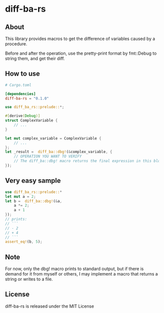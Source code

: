 # diff-ba-rs

## About

This library provides macros to get the difference of variables caused by a procedure.

Before and after the operation, use the pretty-print format by fmt::Debug to string them, and get their diff.

## How to use

```toml
# Cargo.toml

[dependencies]
diff-ba-rs = "0.1.0"
```

```rust
use diff_ba_rs::prelude::*;

#[derive(Debug)]
struct ComplexVariable {
    // ...
}

let mut complex_variable = ComplexVariable {
    // ...
};
let _result =  diff_ba::dbg!(&complex_variable, {
    // OPERATION YOU WANT TO VERIFY
    // The diff_ba::dbg! macro returns the final expression in this block.
});
```

## Very easy sample

```rust
use diff_ba_rs::prelude::*
let mut a = 2;
let b =  diff_ba::dbg!(&a,
    a *= 2;
    a + 1
});
// prints:
// ```
// - 2
// + 4
// ```
assert_eq!(b, 5);
```

## Note

For now, only the dbg! macro prints to standard output, but if there is demand for it from myself or others, I may implement a macro that returns a string or writes to a file.

## License

diff-ba-rs is released under the MIT License
